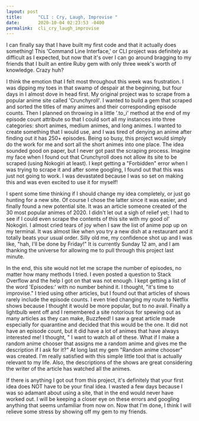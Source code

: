 ```yaml
---
layout: post
title:      "CLI : Cry, Laugh, Improvise "
date:       2020-10-04 02:23:53 -0400
permalink:  cli_cry_laugh_improvise
---
```



I can finally say that I have built my first code and that it actually does something! This 'Command Line Interface,' or CLI project was definitely as difficult as I expected, but now that it's over I can go around bragging to my friends that I built an entire Ruby gem with only three week's worth of knowledge. Crazy huh?

I think the emotion that I felt most throughout this week was frustration. I was dipping my toes in that swamp of despair at the beginning, but four days in I almost dove in head first. My original project was to scrape from a popular anime site called 'Crunchyroll'. I wanted to build a gem that scraped and sorted the titles of many animes and their corresponding episode counts. Then I planned on throwing in  a little '.to_i' method at the end of my episode count attribute so that I could sort all my instances into three categories: short animes, medium animes, and long animes. I wanted to create something that I would use, and I was tired of denying an anime after finding out it has 250+ episodes. Being so busy, this project would simply do the work for me and sort all the short animes into one place. The idea sounded good on paper, but I never got past the scraping process. Imagine my face when I found out that Crunchyroll does not allow its site to be scraped (using Nokogiri at least). I kept getting a "Forbidden" error when I was trying to scrape it and after some googling, I found out that this was just not going to work. I was devastated because I was so set on making this and was even excited to use it for myself! 

I spent some time thinking if I should change my idea completely, or just go hunting for a new site. Of course I chose the latter since it was easier, and finally found a new potential site. It was an article someone created of the 30 most popular animes of 2020. I didn't let out a sigh of relief yet; I had to see if I could even scrape the contents of this site with my good ol' Nokogiri. I almost cried tears of joy when I saw the list of anime pop up on my terminal. It was almost like when you try a new dish at a restaurant and it totally beats your usual order. Silly old me, my confidence shot up and I was like, "hah, I'll be done by Friday!" It is currently Sunday 12 am, and I am thanking the universe for allowing me to pull through this project last minute. 

In the end, this site would not let me scrape the number of episodes, no matter how many methods I tried. I even posted a question to Stack Overflow and the help I got on that was not enough. I kept getting a list of the word 'Episodes:' with no number behind it. I thought, "it's time to improvise." I tried using other articles, but I found out that articles of shows rarely include the episode counts. I even tried changing my route to Netflix shows because I thought it would be more popular, but to no avail. Finally a lightbulb went off and I remembered a site notorious for spewing out as many articles as they can make, Buzzfeed! I saw a great article made especially for quarantine and decided that this would be the one. It did not have an episode count, but it did have a lot of animes that have always interested me! I thought, " I want to watch all of these. What if I make a random anime chooser that assigns me a random anime and gives me the description if I ask for it?" At long last my gem "Random anime chooser" was created. I'm really satisfied with this simple little tool that is actually relevant to my life. Also, the descriptions of the shows are great considering the writer of the article has watched all the animes. 

If there is anything I got out from this project, it's definitely that your first idea does NOT have to be your final idea. I wasted a few days because I was so adamant about using a site, that in the end would never have worked out. I will be keeping a closer eye on these errors and googling anything that seems unfamiliar from now on. Now that I'm done, I think I will relieve some stress by showing off my gem to my friends. 
 
